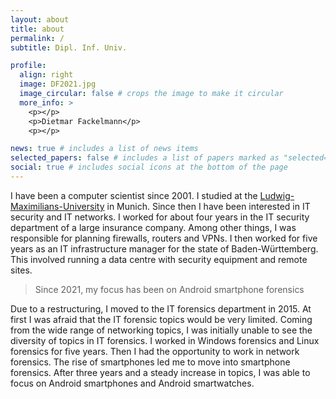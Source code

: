 ```yaml
---
layout: about
title: about
permalink: /
subtitle: Dipl. Inf. Univ.

profile:
  align: right
  image: DF2021.jpg
  image_circular: false # crops the image to make it circular
  more_info: >
    <p></p>
    <p>Dietmar Fackelmann</p>
    <p></p>

news: true # includes a list of news items
selected_papers: false # includes a list of papers marked as "selected={true}"
social: true # includes social icons at the bottom of the page
---
```


[Ludwig-Maximilians-University]:https://www.lmu.de/de/index.html "https://www.lmu.de/de/index.html"

I have been a computer scientist since 2001.
I studied at the [Ludwig-Maximilians-University] in Munich. 
Since then I have been interested in IT security and IT networks.
I worked for about four years in the IT security department of a large insurance company.
Among other things, I was responsible for planning firewalls, routers and VPNs.
I then worked for five years as an IT infrastructure manager for the state of Baden-Württemberg.
This involved running a data centre with security equipment and remote sites.

> Since 2021, my focus has been on Android smartphone forensics

Due to a restructuring, I moved to the IT forensics department in 2015.
At first I was afraid that the IT forensic topics would be very limited.
Coming from the wide range of networking topics, I was initially unable to see
the diversity of topics in IT forensics.
I worked in Windows forensics and Linux forensics for five years.
Then I had the opportunity to work in network forensics. 
The rise of smartphones led me to move into smartphone forensics.
After three years and a steady increase in topics, 
I was able to focus on Android smartphones and Android smartwatches.




